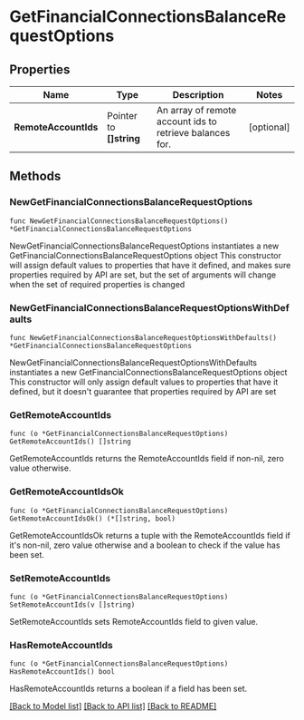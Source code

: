 # GetFinancialConnectionsBalanceRequestOptions

## Properties

Name | Type | Description | Notes
------------ | ------------- | ------------- | -------------
**RemoteAccountIds** | Pointer to **[]string** | An array of remote account ids to retrieve balances for. | [optional] 

## Methods

### NewGetFinancialConnectionsBalanceRequestOptions

`func NewGetFinancialConnectionsBalanceRequestOptions() *GetFinancialConnectionsBalanceRequestOptions`

NewGetFinancialConnectionsBalanceRequestOptions instantiates a new GetFinancialConnectionsBalanceRequestOptions object
This constructor will assign default values to properties that have it defined,
and makes sure properties required by API are set, but the set of arguments
will change when the set of required properties is changed

### NewGetFinancialConnectionsBalanceRequestOptionsWithDefaults

`func NewGetFinancialConnectionsBalanceRequestOptionsWithDefaults() *GetFinancialConnectionsBalanceRequestOptions`

NewGetFinancialConnectionsBalanceRequestOptionsWithDefaults instantiates a new GetFinancialConnectionsBalanceRequestOptions object
This constructor will only assign default values to properties that have it defined,
but it doesn't guarantee that properties required by API are set

### GetRemoteAccountIds

`func (o *GetFinancialConnectionsBalanceRequestOptions) GetRemoteAccountIds() []string`

GetRemoteAccountIds returns the RemoteAccountIds field if non-nil, zero value otherwise.

### GetRemoteAccountIdsOk

`func (o *GetFinancialConnectionsBalanceRequestOptions) GetRemoteAccountIdsOk() (*[]string, bool)`

GetRemoteAccountIdsOk returns a tuple with the RemoteAccountIds field if it's non-nil, zero value otherwise
and a boolean to check if the value has been set.

### SetRemoteAccountIds

`func (o *GetFinancialConnectionsBalanceRequestOptions) SetRemoteAccountIds(v []string)`

SetRemoteAccountIds sets RemoteAccountIds field to given value.

### HasRemoteAccountIds

`func (o *GetFinancialConnectionsBalanceRequestOptions) HasRemoteAccountIds() bool`

HasRemoteAccountIds returns a boolean if a field has been set.


[[Back to Model list]](../README.md#documentation-for-models) [[Back to API list]](../README.md#documentation-for-api-endpoints) [[Back to README]](../README.md)


